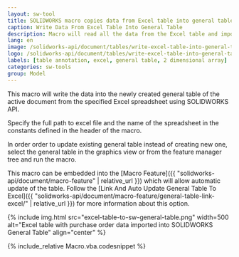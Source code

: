 ```yaml
---
layout: sw-tool
title: SOLIDWORKS macro copies data from Excel table into general table
caption: Write Data From Excel Table Into General Table
description: Macro will read all the data from the Excel table and import it into the new general table of the active document or update existing table using SOLIDWORKS API
lang: en
image: /solidworks-api/document/tables/write-excel-table-into-general-table/excel-to-table.png
logo: /solidworks-api/document/tables/write-excel-table-into-general-table/excel-to-table.svg
labels: [table annotation, excel, general table, 2 dimensional array]
categories: sw-tools
group: Model
---
```

This macro will write the data into the newly created general table of the active document from the specified Excel spreadsheet using SOLIDWORKS API.

Specify the full path to excel file and the name of the spreadsheet in the constants defined in the header of the macro.

In order order to update existing general table instead of creating new one, select the general table in the graphics view or from the feature manager tree and run the macro.

This macro can be embedded into the [Macro Feature]({{ "solidworks-api/document/macro-feature" | relative_url }}) which will allow automatic update of the table. Follow the [Link And Auto Update General Table To Excel]({{ "solidworks-api/document/macro-feature/general-table-link-excel/" | relative_url }}) for more information about this option.

{% include img.html src="excel-table-to-sw-general-table.png" width=500 alt="Excel table with purchase order data imported into SOLIDWORKS General Table" align="center" %}

{% include_relative Macro.vba.codesnippet %}